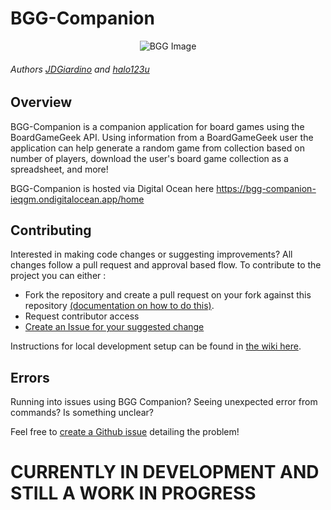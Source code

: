 # BGG-Companion

<p align="center">
<img src= https://user-images.githubusercontent.com/14614633/154339148-fdd2fcdc-41d6-49d6-b7d0-8a2c2d3a48b7.jpg alt="BGG Image"/>
</p>

###### Authors [JDGiardino](https://github.com/JDGiardino) and [halo123u](https://github.com/halo123u)

## Overview 
BGG-Companion is a companion application for board games using the BoardGameGeek API. Using information from a BoardGameGeek user the application can help generate a random game from collection based on number of players, download the user's board game collection as a spreadsheet, and more!

BGG-Companion is hosted via Digital Ocean here https://bgg-companion-ieqgm.ondigitalocean.app/home

## Contributing
Interested in making code changes or suggesting improvements?  All changes follow a pull request and approval based flow.  To contribute to the project you can either :
* Fork the repository and create a pull request on your fork against this repository [(documentation on how to do this)](https://kbroman.org/github_tutorial/pages/fork.html).
* Request contributor access 
* [Create an Issue for your suggested change](https://github.com/JDGiardino/BGG-Companion/issues)

Instructions for local development setup can be found in [the wiki here](https://github.com/JDGiardino/BGG-Companion/wiki/Development-Setup-Instructions).

## Errors
Running into issues using BGG Companion?  Seeing unexpected error from commands?  Is something unclear?  

Feel free to [create a Github issue](https://github.com/JDGiardino/BGG-Companion/issues) detailing the problem!
# CURRENTLY IN DEVELOPMENT AND STILL A WORK IN PROGRESS
